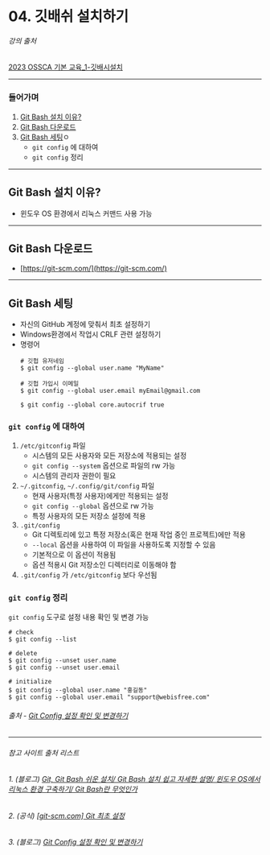 # 04. 깃배쉬 설치하기
###### 강의 출처
[2023 OSSCA 기본 교육_1-깃배시설치](https://www.youtube.com/watch?v=2MtgnvB4aSU&t=1037s)

***
### 들어가며
1. <a href="#cli">Git Bash 설치 이유?</a>
2. <a href="#install">Git Bash 다운로드</a>
3. <a href="#setting">Git Bash 세팅</a>ㅇ
   - `git config` 에 대하여
   - `git config` 정리

***
## <span id="reason">Git Bash 설치 이유?</span>
- 윈도우 OS 환경에서 리눅스 커맨드 사용 가능

***
## <span id="install">Git Bash 다운로드</span> 
- [https://git-scm.com/](https://git-scm.com/)

***
## <span id="setting">Git Bash 세팅</span>
- 자신의 GitHub 계정에 맞춰서 최초 설정하기
- Windows환경에서 작업시 CRLF 관련 설정하기
- 명령어
    ``` 
    # 깃헙 유저네임
    $ git config --global user.name "MyName" 
  
    # 깃헙 가입시 이메일
    $ git config --global user.email myEmail@gmail.com
        
    $ git config --global core.autocrif true
    ```
### <span id="config">`git config` 에 대하여</span>
1. `/etc/gitconfig` 파일
   - 시스템의 모든 사용자와 모든 저장소에 적용되는 설정
   - `git config --system` 옵션으로 파일의 rw 가능
   - 시스템의 관리자 권한이 필요
2. `~/.gitconfig`, `~/.config/git/config` 파일
   - 현재 사용자(특정 사용자)에게만 적용되는 설정
   - `git config --global` 옵션으로 rw 가능
   - 특정 사용자의 모든 저장소 설정에 적용
3. `.git/config`
   - Git 디렉토리에 있고 특정 저장소(혹은 현재 작업 중인 프로젝트)에만 적용
   - `--local` 옵션을 사용하여 이 파일을 사용하도록 지정할 수 있음
   - 기본적으로 이 옵션이 적용됨
   - 옵션 적용시 Git 저장소인 디렉터리로 이동해야 함
4. `.git/config` 가 `/etc/gitconfig` 보다 우선됨

### `git config` 정리
`git config` 도구로 설정 내용 확인 및 변경 가능
  ```
  # check
  $ git config --list

  # delete
  $ git config --unset user.name
  $ git config --unset user.email

  # initialize
  $ git config --global user.name "홍길동"
  $ git config --global user.email "support@webisfree.com"
  ```
   ###### 출처 - [Git Config 설정 확인 및 변경하기](https://webisfree.com/2018-07-26/git-config-%EC%84%A4%EC%A0%95-%ED%99%95%EC%9D%B8-%EB%B0%8F-%EB%B3%80%EA%B2%BD%ED%95%98%EA%B8%B0)

***
###### 참고 사이트 출처 리스트
###### 1. (블로그) [Git, Git Bash 쉬운 설치/ Git Bash 설치 쉽고 자세한 설명/ 윈도우 OS에서 리눅스 환경 구축하기/ Git Bash란 무엇인가](https://parkjh7764.tistory.com/39)
###### 2. (공식) [[git-scm.com] Git 최초 설정](https://git-scm.com/book/ko/v2/%EC%8B%9C%EC%9E%91%ED%95%98%EA%B8%B0-Git-%EC%B5%9C%EC%B4%88-%EC%84%A4%EC%A0%95)
###### 3. (블로그) [Git Config 설정 확인 및 변경하기](https://webisfree.com/2018-07-26/git-config-%EC%84%A4%EC%A0%95-%ED%99%95%EC%9D%B8-%EB%B0%8F-%EB%B3%80%EA%B2%BD%ED%95%98%EA%B8%B0)
